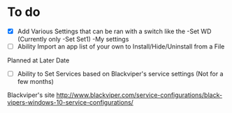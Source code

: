 # To do
- [X] Add Various Settings that can be ran with a switch like the -Set WD (Currently only -Set Set1) -My settings
- [ ] Ability Import an app list of your own to Install/Hide/Uninstall from a File

Planned at Later Date
- [ ] Ability to Set Services based on Blackviper's service settings (Not for a few months)

Blackviper's site
http://www.blackviper.com/service-configurations/black-vipers-windows-10-service-configurations/
